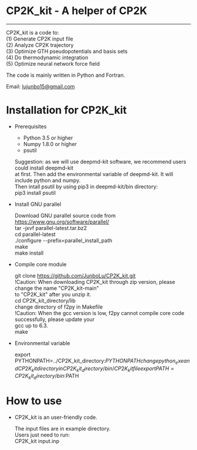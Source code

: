 # CP2K_kit - A helper of CP2K
---------

CP2K_kit is a code to:  
(1) Generate CP2K input file  
(2) Analyze CP2K trajectory  
(3) Optimize GTH pseudopotentials and basis sets  
(4) Do thermodynamic integration  
(5) Optimize neural network force field  

The code is mainly written in Python and Fortran.  

Email: lujunbo15@gmail.com
  
# Installation for CP2K_kit

* Prerequisites
   - Python 3.5 or higher
   - Numpy 1.8.0 or higher
   - psutil

   Suggestion: as we will use deepmd-kit software, we recommend users could install deepmd-kit  
   at first. Then add the environmental variable of deepmd-kit. It will include python and numpy.  
   Then intall psutil by using pip3 in deepmd-kit/bin directory:  
   pip3 install psutil  

* Install GNU parallel

    Download GNU parallel source code from https://www.gnu.org/software/parallel/  
    tar -jxvf parallel-latest.tar.bz2  
    cd parallel-latest  
    ./configure --prefix=parallel_install_path  
    make  
    make install  

* Compile core module
  
    git clone https://github.com/JunboLu/CP2K_kit.git  
    !Caution: When downloading CP2K_kit through zip version, please change the name "CP2K_kit-main"  
    to "CP2K_kit" after you unzip it.  
    cd CP2K_kit_directory/lib  
    change directory of f2py in Makefile  
    !Caution: When the gcc version is low, f2py cannot compile core code successfully, please update your  
    gcc up to 6.3.  
    make  

* Environmental variable

    export PYTHONPATH=../CP2K_kit_directory:$PYTHONPATH  
    change python_exe and CP2K_kit directory in CP2K_kit_directory/bin/CP2K_kit file  
    export PATH=CP2K_kit_directory/bin:$PATH  

# How to use 
* CP2K_kit is an user-friendly code.  

  The input files are in example directory.  
  Users just need to run:  
  CP2K_kit input.inp  
